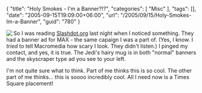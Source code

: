 {
	"title": "Holy Smokes - I'm a Banner?!?",
	"categories": [
		"Misc"
	],
	"tags": [],
	"date": "2005-09-15T19:09:00+06:00",
	"url": "/2005/09/15/Holy-Smokes-Im-a-Banner",
	"guid": "780"
}

<a href="http://www.macromedia.com/macromedia/events/max"><img src="/images/maxray.jpg" align="left" border="0"></a>So I was reading <a href="http://slashdot.org">Slashdot.org</a> last night when I noticed something. They had a banner ad for MAX - the same capaign I was a part of. (Yes, I know. I <i>tried</i> to tell Macromedia how scary I look. They didn't listen.) I pinged my contact, and yes, it is true. The Jedi's hairy mug is in both "normal" banners and the skyscraper type ad you see to your left. 

I'm not quite sure what to think. Part of me thinks this is so cool. The other part of me thinks... this is soooo incredibly cool. All I need now is a Times Square placement!

<br clear="left">
